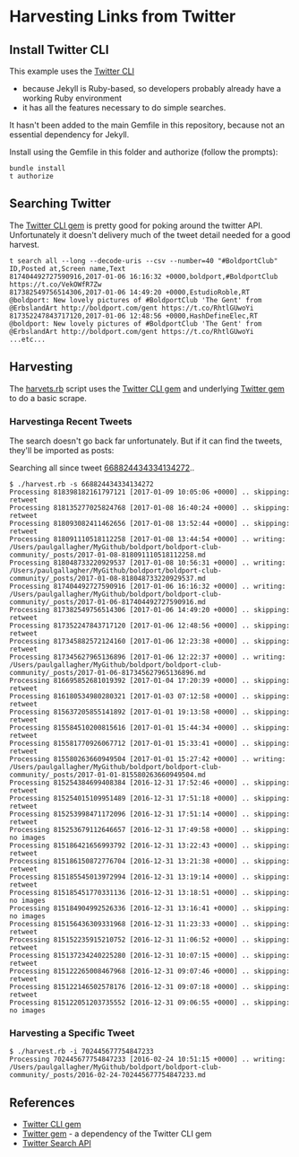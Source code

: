 # Harvesting Links from Twitter

## Install Twitter CLI

This example uses the [Twitter CLI](https://github.com/sferik/t)

* because Jekyll is Ruby-based, so developers probably already have a working Ruby environment
* it has all the features necessary to do simple searches.

It hasn't been added to the main Gemfile in this repository, because not an essential dependency for Jekyll.

Install using the Gemfile in this folder and authorize (follow the prompts):

```
bundle install
t authorize
```

## Searching Twitter

The [Twitter CLI gem](https://github.com/sferik/t) is pretty good for poking around the twitter API.
Unfortunately it doesn't delivery much of the tweet detail needed for a good harvest.

```
t search all --long --decode-uris --csv --number=40 "#BoldportClub"
ID,Posted at,Screen name,Text
817404492727590916,2017-01-06 16:16:32 +0000,boldport,#BoldportClub https://t.co/VekOWfR7Zw
817382549756514306,2017-01-06 14:49:20 +0000,EstudioRoble,RT @boldport: New lovely pictures of #BoldportClub 'The Gent' from @ErbslandArt http://boldport.com/gent https://t.co/RhtlGUwoYi
817352247843717120,2017-01-06 12:48:56 +0000,HashDefineElec,RT @boldport: New lovely pictures of #BoldportClub 'The Gent' from @ErbslandArt http://boldport.com/gent https://t.co/RhtlGUwoYi
...etc...
```

## Harvesting

The [harvets.rb](./harvest.rb) script uses the [Twitter CLI gem](https://github.com/sferik/t)
and underlying [Twitter gem](https://github.com/sferik/twitter) to do a basic scrape.


### Harvestinga Recent Tweets

The search doesn't go back far unfortunately. But if it can find the tweets, they'll be imported as posts:

Searching all since tweet [668824434334134272](https://twitter.com/boldport/status/668824434334134272)..
```
$ ./harvest.rb -s 668824434334134272
Processing 818398182161797121 [2017-01-09 10:05:06 +0000] .. skipping: retweet
Processing 818135277025824768 [2017-01-08 16:40:24 +0000] .. skipping: retweet
Processing 818093082411462656 [2017-01-08 13:52:44 +0000] .. skipping: retweet
Processing 818091110518112258 [2017-01-08 13:44:54 +0000] .. writing: /Users/paulgallagher/MyGithub/boldport/boldport-club-community/_posts/2017-01-08-818091110518112258.md
Processing 818048733220929537 [2017-01-08 10:56:31 +0000] .. writing: /Users/paulgallagher/MyGithub/boldport/boldport-club-community/_posts/2017-01-08-818048733220929537.md
Processing 817404492727590916 [2017-01-06 16:16:32 +0000] .. writing: /Users/paulgallagher/MyGithub/boldport/boldport-club-community/_posts/2017-01-06-817404492727590916.md
Processing 817382549756514306 [2017-01-06 14:49:20 +0000] .. skipping: retweet
Processing 817352247843717120 [2017-01-06 12:48:56 +0000] .. skipping: retweet
Processing 817345882572124160 [2017-01-06 12:23:38 +0000] .. skipping: retweet
Processing 817345627965136896 [2017-01-06 12:22:37 +0000] .. writing: /Users/paulgallagher/MyGithub/boldport/boldport-club-community/_posts/2017-01-06-817345627965136896.md
Processing 816695852681019392 [2017-01-04 17:20:39 +0000] .. skipping: retweet
Processing 816180534980280321 [2017-01-03 07:12:58 +0000] .. skipping: retweet
Processing 815637205855141892 [2017-01-01 19:13:58 +0000] .. skipping: retweet
Processing 815584510200815616 [2017-01-01 15:44:34 +0000] .. skipping: retweet
Processing 815581770926067712 [2017-01-01 15:33:41 +0000] .. skipping: retweet
Processing 815580263660949504 [2017-01-01 15:27:42 +0000] .. writing: /Users/paulgallagher/MyGithub/boldport/boldport-club-community/_posts/2017-01-01-815580263660949504.md
Processing 815254384699408384 [2016-12-31 17:52:46 +0000] .. skipping: retweet
Processing 815254015109951489 [2016-12-31 17:51:18 +0000] .. skipping: retweet
Processing 815253998471172096 [2016-12-31 17:51:14 +0000] .. skipping: retweet
Processing 815253679112646657 [2016-12-31 17:49:58 +0000] .. skipping: no images
Processing 815186421656993792 [2016-12-31 13:22:43 +0000] .. skipping: retweet
Processing 815186150872776704 [2016-12-31 13:21:38 +0000] .. skipping: retweet
Processing 815185545013972994 [2016-12-31 13:19:14 +0000] .. skipping: retweet
Processing 815185451770331136 [2016-12-31 13:18:51 +0000] .. skipping: no images
Processing 815184904992526336 [2016-12-31 13:16:41 +0000] .. skipping: no images
Processing 815156436309331968 [2016-12-31 11:23:33 +0000] .. skipping: retweet
Processing 815152235915210752 [2016-12-31 11:06:52 +0000] .. skipping: retweet
Processing 815137234240225280 [2016-12-31 10:07:15 +0000] .. skipping: retweet
Processing 815122265008467968 [2016-12-31 09:07:46 +0000] .. skipping: retweet
Processing 815122146502578176 [2016-12-31 09:07:18 +0000] .. skipping: retweet
Processing 815122051203735552 [2016-12-31 09:06:55 +0000] .. skipping: no images
```

### Harvesting a Specific Tweet

```
$ ./harvest.rb -i 702445677754847233
Processing 702445677754847233 [2016-02-24 10:51:15 +0000] .. writing: /Users/paulgallagher/MyGithub/boldport/boldport-club-community/_posts/2016-02-24-702445677754847233.md
```

## References
* [Twitter CLI gem](https://github.com/sferik/t)
* [Twitter gem](https://github.com/sferik/twitter) - a dependency of the Twitter CLI gem
* [Twitter Search API](https://dev.twitter.com/rest/public/search)
